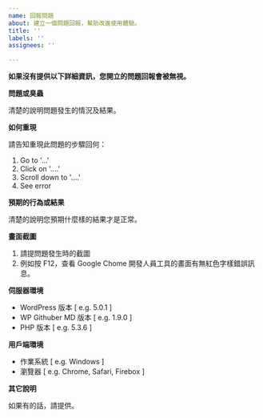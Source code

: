```yaml
---
name: 回報問題
about: 建立一個問題回報，幫助改進使用體驗。
title: ''
labels: ''
assignees: ''

---
```


**如果沒有提供以下詳細資訊，您開立的問題回報會被無視。**

**問題或臭蟲**

清楚的說明問題發生的情況及結果。

**如何重現**

請告知重現此問題的步驟回何：

1. Go to '...'
2. Click on '....'
3. Scroll down to '....'
4. See error

**預期的行為或結果**

清楚的說明您預期什麼樣的結果才是正常。

**畫面截圖**

1. 請提問題發生時的截圖
2. 例如按 F12，查看 Google Chome 開發人員工具的畫面有無紅色字樣錯誤訊息。

**伺服器環境**

 - WordPress 版本 [ e.g. 5.0.1 ]
 - WP Githuber MD 版本 [ e.g. 1.9.0 ]
 - PHP 版本 [ e.g. 5.3.6 ]

**用戶端環境**

 - 作業系統 [ e.g. Windows ]
 - 瀏覽器 [ e.g. Chrome, Safari, Firebox ]

**其它說明**

如果有的話，請提供。

